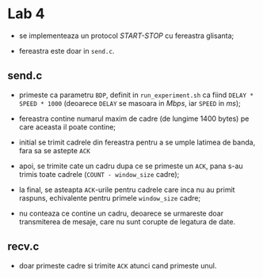 # Lab 4

- se implementeaza un protocol *START-STOP* cu fereastra glisanta;

- fereastra este doar in `send.c`.

## send.c

- primeste ca parametru `BDP`, definit in `run_experiment.sh` ca fiind `DELAY * SPEED * 1000` (deoarece `DELAY` se masoara in *Mbps*, iar `SPEED` in *ms*);

- fereastra contine numarul maxim de cadre (de lungime 1400 bytes) pe care aceasta il poate contine;

- initial se trimit cadrele din fereastra pentru a se umple latimea de banda, fara sa se astepte `ACK`

- apoi, se trimite cate un cadru dupa ce se primeste un `ACK`, pana s-au trimis toate cadrele (`COUNT - window_size` cadre);

- la final, se asteapta `ACK`-urile pentru cadrele care inca nu au primit raspuns, echivalente pentru primele `window_size` cadre;

- nu conteaza ce contine un cadru, deoarece se urmareste doar transmiterea de mesaje, care nu sunt corupte de legatura de date.

## recv.c

- doar primeste cadre si trimite `ACK` atunci cand primeste unul.
